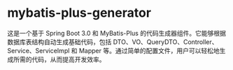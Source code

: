 # mybatis-plus-generator
这是一个基于 Spring Boot 3.0 和 MyBatis-Plus 的代码生成器组件。它能够根据数据库表结构自动生成基础代码，包括 DTO、VO、QueryDTO、Controller、Service、ServiceImpl 和 Mapper 等。通过简单的配置文件，用户可以轻松地生成所需的代码，从而提高开发效率。
